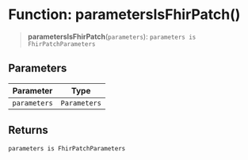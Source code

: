 # Function: parametersIsFhirPatch()

> **parametersIsFhirPatch**(`parameters`): `parameters is FhirPatchParameters`

## Parameters

| Parameter | Type |
| ------ | ------ |
| `parameters` | `Parameters` |

## Returns

`parameters is FhirPatchParameters`
